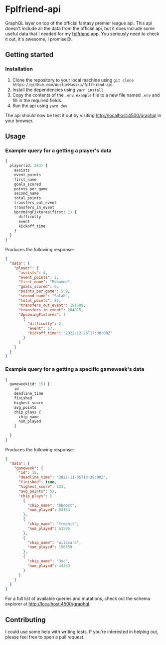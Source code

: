 Fplfriend-api
=============
GraphQL layer on top of the official fantasy premier league api.
This api doesn't include all the data from the official api, but it does include some useful data that I needed for my [fplfriend](https://fplfriend.herokuapp.com) app. You seriously need to check it out, it's awesome, I promise😉. 

## Getting started

### Installation

1. Clone the repository to your local machine using `git clone https://github.com/AustinMusiku/fplfriend-api`
2. Install the dependencies using `yarn install`
3. Copy the contents of the `.env.example` file to a new file named `.env` and fill in the required fields.
4. Run the api using `yarn dev`

The api should now be test it out by visiting [http://localhost:4500/graphql](http://localhost:4500/graphql) in your browser.


## Usage
### Example query for a getting a player's data
```graphql
{
  player(id: 283) {
    assists
    event_points
    first_name
    goals_scored
    points_per_game
    second_name
    total_points
    transfers_out_event
    transfers_in_event
    UpcomingFixtures(first: 1) {
      difficulty
      event
      kickoff_time
    }
  }
}
```
Produces the following response:
```json
{
  "data": {
    "player": {
      "assists": 4,
      "event_points": 2,
      "first_name": "Mohamed",
      "goals_scored": 6,
      "points_per_game": 5.9,
      "second_name": "Salah",
      "total_points": 82,
      "transfers_out_event": 191609,
      "transfers_in_event": 284875,
      "UpcomingFixtures": [
        {
          "difficulty": 2,
          "event": 17,
          "kickoff_time": "2022-12-26T17:30:00Z"
        }
      ]
    }
  }
}
```

### Example query for a getting a specific gameweek's data
```graphql
{
  gameweek(id: 15) {
    id
    deadline_time
    finished
    highest_score
    avg_points
    chip_plays {
      chip_name
      num_played
    }
    
  }
}
```
Produces the following response:
```json
{
  "data": {
    "gameweek": {
      "id": 15,
      "deadline_time": "2022-11-05T13:30:00Z",
      "finished": true,
      "highest_score": 123,
      "avg_points": 53,
      "chip_plays": [
        {
          "chip_name": "bboost",
          "num_played": 83164
        },
        {
          "chip_name": "freehit",
          "num_played": 61596
        },
        {
          "chip_name": "wildcard",
          "num_played": 150759
        },
        {
          "chip_name": "3xc",
          "num_played": 44333
        }
      ]
    }
  }
}
```

For a full list of available queries and mutations, check out the schema explorer at [http://localhost:4500/graphql](http://localhost:4500/graphql).

## Contributing
I could use some help with writing tests. If you're interested in helping out, please feel free to open a pull request.

